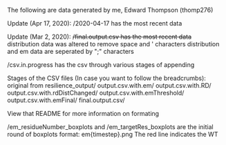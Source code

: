 The following are data generated by me, Edward Thompson (thomp276)

Update (Apr 17, 2020):
/2020-04-17 has the most recent data

Update (Mar 2, 2020):
~~/final.output.csv has the most recent data~~
distribution data was altered to remove space and ' characters
distribution and em data are seperated by ";" characters

/csv.in.progress
has the csv through various stages of appending

Stages of the CSV files (In case you want to follow the breadcrumbs):
  original from resilience_output/
  output.csv.with.em/
  output.csv.with.RD/
  output.csv.with.rdDistChanged/
  output.csv.with.emThreshold/
  output.csv.with.emFinal/
  final.output.csv/


View that README for more information on formating

/em_residueNumber_boxplots and /em_targetRes_boxplots
  are the initial round of boxplots 
  format: em{timestep}.png
  The red line indicates the WT
